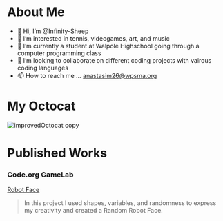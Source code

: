 # About Me
- 👋 Hi, I’m @Infinity-Sheep
- 👀 I’m interested in tennis, videogames, art, and music
- 🌱 I’m currently a student at Walpole Highschool going through a computer programming class
- 💞️ I’m looking to collaborate on different coding projects with vairous coding languages
- 📫 How to reach me ... anastasim26@wpsma.org

# My Octocat
![improvedOctocat copy](https://github.com/Infinity-Sheep/Infinity-Sheep/assets/146842663/9f8433f5-79bf-4198-bcbd-58af6027f4f9)

# Published Works

### Code.org GameLab
[Robot Face](https://studio.code.org/projects/gamelab/TfkLvkVahSJL6BqdPD3ZjzPD5pc_ny0_3RQnjR8lPHM/view)
> In this project I used shapes, variables, and randomness to express my creativity and created a Random Robot Face.
